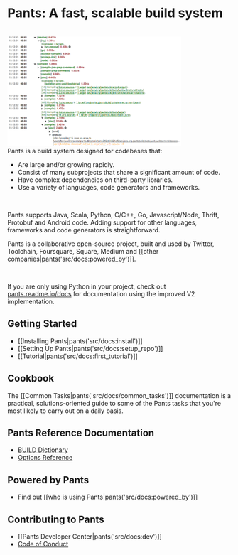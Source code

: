 Pants: A fast, scalable build system
====================================
<br/>

<a href="reporting_server.html">
<img class="index-report-server-page-img"
     src="images/report-server-page.png"
     alt="Pants Report Page"
     width="391px"
     height="246px" />
</a>

<br/>
Pants is a build system designed for codebases that:

+ Are large and/or growing rapidly.
+ Consist of many subprojects that share a significant amount of code.
+ Have complex dependencies on third-party libraries.
+ Use a variety of languages, code generators and frameworks.

<br/>

Pants supports Java, Scala, Python, C/C++, Go, Javascript/Node, Thrift, Protobuf and Android code.
Adding support for other languages, frameworks and code generators is straightforward.

<p class="index-intro-text"></p>

Pants is a collaborative open-source project, built and used by Twitter, Toolchain, Foursquare, Square,
Medium and [[other companies|pants('src/docs:powered_by')]].

<br/>

If you are only using Python in your project, check out [pants.readme.io/docs](https://pants.readme.io/docs) for documentation using the improved V2 implementation.

Getting Started
---------------

+ [[Installing Pants|pants('src/docs:install')]]
+ [[Setting Up Pants|pants('src/docs:setup_repo')]]
+ [[Tutorial|pants('src/docs:first_tutorial')]]

Cookbook
--------

The [[Common Tasks|pants('src/docs/common_tasks')]] documentation is a
practical, solutions-oriented guide to some of the Pants tasks that you're most
likely to carry out on a daily basis.

Pants Reference Documentation
-----------------------------

+ <a href="build_dictionary.html">BUILD Dictionary</a>
+ <a href="options_reference.html">Options Reference</a>

Powered by Pants
----------------

+ Find out [[who is using Pants|pants('src/docs:powered_by')]]

Contributing to Pants
---------------------

+ [[Pants Developer Center|pants('src/docs:dev')]]
+ [Code of Conduct](https://github.com/pantsbuild/pants/blob/master/CODE_OF_CONDUCT.md)
